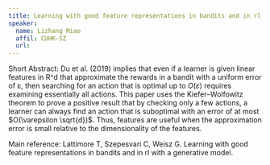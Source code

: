 ```yaml
---
title: Learning with good feature representations in bandits and in rl with a generative model
speaker:
  name: Lizhang Miao
  affil: CUHK-SZ
  url: 
---
```


Short Abstract: Du et al. (2019) implies that even if a learner is given linear features in R^d that approximate the rewards in a bandit with a uniform error of ε, then searching for an action that is optimal up to $O(\varepsilon)$ requires examining essentially all actions. This paper uses the Kiefer–Wolfowitz theorem to prove a positive result that by checking only a few actions, a learner can always find an action that is suboptimal with an error of at most $O(\varepsilon \sqrt{d})$. Thus, features are useful when the approximation error is small relative to the dimensionality of the features.

Main reference:
Lattimore T, Szepesvari C, Weisz G. Learning with good feature representations in bandits and in rl with a generative model.
